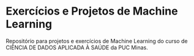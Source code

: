 # Exercícios e Projetos de Machine Learning

Repositório para projetos e exercícios de Machine Learning do curso de CIÊNCIA DE DADOS APLICADA À SAÚDE da PUC Minas.
